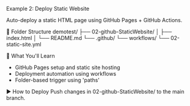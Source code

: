 Example 2: Deploy Static Website

Auto-deploy a static HTML page using GitHub Pages + GitHub Actions.

📂 Folder Structure
demotest/
├── 02-github-StaticWebsite/
│   ├── index.html
│   └── README.md
└── .github/
    └── workflows/
        └── 02-static-site.yml


🎯 What You'll Learn
- GitHub Pages setup and static site hosting
- Deployment automation using workflows
- Folder-based trigger using 'paths'

▶️ How to Deploy
Push changes in 02-github-StaticWebsite/ to the main branch.
